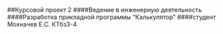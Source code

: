 ##Курсовой проект 2
####Ведение в инженерную деятельность
####Разработка прикладной программы “Калькулятор”
####студент Мохначев Е.С. КТбз3-4